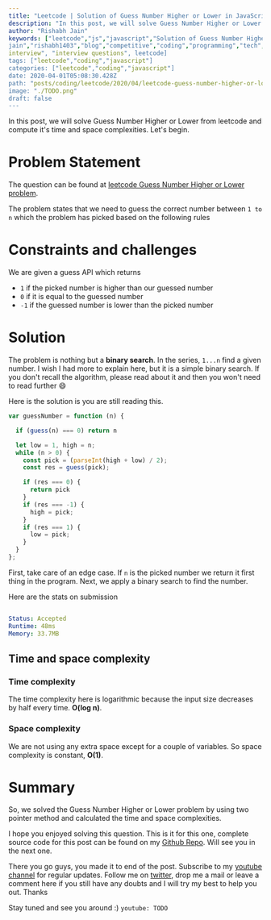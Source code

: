 ```yaml
---
title: "Leetcode | Solution of Guess Number Higher or Lower in JavaScript"
description: "In this post, we will solve Guess Number Higher or Lower from leetcode and compute it's time and space complexities. Let's begin."
author: "Rishabh Jain"
keywords: ["leetcode","js","javascript","Solution of Guess Number Higher or Lower","rishabh","jain","rishabh
jain","rishabh1403","blog","competitive","coding","programming","tech","technology",
interview", "interview questions", leetcode]
tags: ["leetcode","coding","javascript"]
categories: ["leetcode","coding","javascript"]
date: 2020-04-01T05:08:30.428Z
path: "posts/coding/leetcode/2020/04/leetcode-guess-number-higher-or-lower"
image: "./TODO.png"
draft: false
---
```


In this post, we will solve Guess Number Higher or Lower from leetcode and compute it's time and space complexities. Let's begin.
<!--more-->

# Problem Statement
The question can be found at [leetcode Guess Number Higher or Lower problem](https://leetcode.com/problems/guess-number-higher-or-lower/).

The problem states that we need to guess the correct number between `1 to n` which the problem has picked based on the following rules

# Constraints and challenges

We are given a guess API which returns 
- `1` if the picked number is higher than our guessed number
- `0` if it is equal to the guessed number
- `-1` if the guessed number is lower than the picked number


# Solution

The problem is nothing but a **binary search**. In the series, `1...n` find a given number.
I wish I had more to explain here, but it is a simple binary search. If you don't recall the algorithm, please read about it and then you won't need to read further :smile:

Here is the solution is you are still reading this.

```js
var guessNumber = function (n) {

  if (guess(n) === 0) return n

  let low = 1, high = n;
  while (n > 0) {
    const pick = (parseInt(high + low) / 2);
    const res = guess(pick);

    if (res === 0) {
      return pick
    }
    if (res === -1) {
      high = pick;
    }
    if (res === 1) {
      low = pick;
    }
  }
};

```

First, take care of an edge case. If `n` is the picked number we return it first thing in the program. Next, we apply a binary search to find the number.


Here are the stats on submission

```yaml

Status: Accepted
Runtime: 48ms
Memory: 33.7MB

```

## Time and space complexity

### Time complexity

The time complexity here is logarithmic because the input size decreases by half every time. **O(log n)**.

### Space complexity

We are not using any extra space except for a couple of variables. So space
complexity is constant, **O(1)**.

# Summary

So, we solved the Guess Number Higher or Lower problem by using two pointer method and calculated the time and space complexities.

I hope you enjoyed solving this question. This is it for this one, complete source code for this post can be found on my [Github Repo](https://github.com/rishabh1403/leetcode-javascript-solutions). Will see you in the next one.

There you go guys, you made it to end of the post.  Subscribe to my [youtube channel](https://www.youtube.com/rishabh1403) for regular updates. Follow me on [twitter](https://www.twitter.com/rishabhjain1403), drop me a mail or leave a comment here if you still have any doubts and I will try my best to help you out. Thanks

Stay tuned and see you around :)
`youtube: TODO`